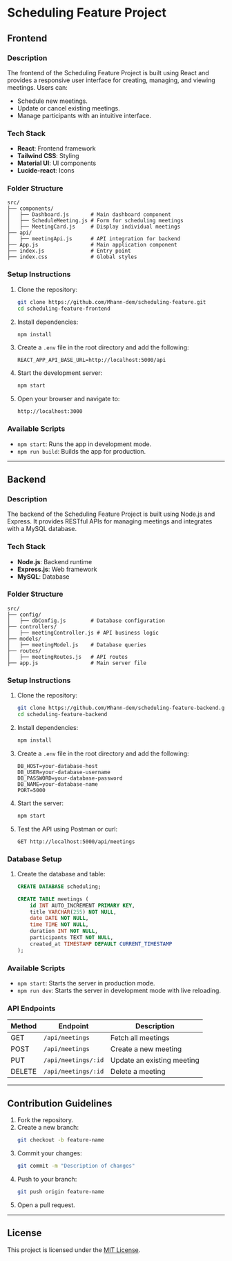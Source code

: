 # Scheduling Feature Project

## Frontend

### Description
The frontend of the Scheduling Feature Project is built using React and provides a responsive user interface for creating, managing, and viewing meetings. Users can:
- Schedule new meetings.
- Update or cancel existing meetings.
- Manage participants with an intuitive interface.

### Tech Stack
- **React**: Frontend framework
- **Tailwind CSS**: Styling
- **Material UI**: UI components
- **Lucide-react**: Icons

### Folder Structure
```plaintext
src/
├── components/
│   ├── Dashboard.js       # Main dashboard component
│   ├── ScheduleMeeting.js # Form for scheduling meetings
│   ├── MeetingCard.js     # Display individual meetings
├── api/
│   ├── meetingApi.js      # API integration for backend
├── App.js                 # Main application component
├── index.js               # Entry point
├── index.css              # Global styles
```

### Setup Instructions
1. Clone the repository:
   ```bash
   git clone https://github.com/Mhann-dem/scheduling-feature.git
   cd scheduling-feature-frontend
   ```

2. Install dependencies:
   ```bash
   npm install
   ```

3. Create a `.env` file in the root directory and add the following:
   ```plaintext
   REACT_APP_API_BASE_URL=http://localhost:5000/api
   ```

4. Start the development server:
   ```bash
   npm start
   ```

5. Open your browser and navigate to:
   ```plaintext
   http://localhost:3000
   ```

### Available Scripts
- `npm start`: Runs the app in development mode.
- `npm run build`: Builds the app for production.

---

## Backend

### Description
The backend of the Scheduling Feature Project is built using Node.js and Express. It provides RESTful APIs for managing meetings and integrates with a MySQL database.

### Tech Stack
- **Node.js**: Backend runtime
- **Express.js**: Web framework
- **MySQL**: Database

### Folder Structure
```plaintext
src/
├── config/
│   ├── dbConfig.js        # Database configuration
├── controllers/
│   ├── meetingController.js # API business logic
├── models/
│   ├── meetingModel.js    # Database queries
├── routes/
│   ├── meetingRoutes.js   # API routes
├── app.js                 # Main server file
```

### Setup Instructions
1. Clone the repository:
   ```bash
   git clone https://github.com/Mhann-dem/scheduling-feature-backend.git
   cd scheduling-feature-backend
   ```

2. Install dependencies:
   ```bash
   npm install
   ```

3. Create a `.env` file in the root directory and add the following:
   ```plaintext
   DB_HOST=your-database-host
   DB_USER=your-database-username
   DB_PASSWORD=your-database-password
   DB_NAME=your-database-name
   PORT=5000
   ```

4. Start the server:
   ```bash
   npm start
   ```

5. Test the API using Postman or curl:
   ```http
   GET http://localhost:5000/api/meetings
   ```

### Database Setup
1. Create the database and table:
   ```sql
   CREATE DATABASE scheduling;

   CREATE TABLE meetings (
       id INT AUTO_INCREMENT PRIMARY KEY,
       title VARCHAR(255) NOT NULL,
       date DATE NOT NULL,
       time TIME NOT NULL,
       duration INT NOT NULL,
       participants TEXT NOT NULL,
       created_at TIMESTAMP DEFAULT CURRENT_TIMESTAMP
   );
   ```

### Available Scripts
- `npm start`: Starts the server in production mode.
- `npm run dev`: Starts the server in development mode with live reloading.

### API Endpoints
| Method | Endpoint            | Description                 |
|--------|---------------------|-----------------------------|
| GET    | `/api/meetings`     | Fetch all meetings          |
| POST   | `/api/meetings`     | Create a new meeting        |
| PUT    | `/api/meetings/:id` | Update an existing meeting  |
| DELETE | `/api/meetings/:id` | Delete a meeting            |

---

## Contribution Guidelines
1. Fork the repository.
2. Create a new branch:
   ```bash
   git checkout -b feature-name
   ```
3. Commit your changes:
   ```bash
   git commit -m "Description of changes"
   ```
4. Push to your branch:
   ```bash
   git push origin feature-name
   ```
5. Open a pull request.

---

## License
This project is licensed under the [MIT License](LICENSE).
